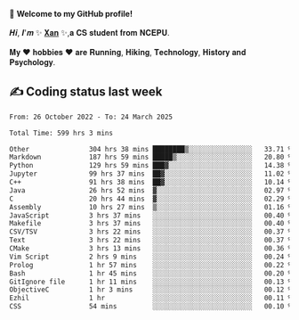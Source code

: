 🎉 **Welcome to my GitHub profile!**</br></br>
𝑯𝒊, 𝑰'𝒎 ✨ [𝐗𝐚𝐧](https://xancoding.cn/) ✨,𝐚 𝐂𝐒 𝐬𝐭𝐮𝐝𝐞𝐧𝐭 𝐟𝐫𝐨𝐦 𝐍𝐂𝐄𝐏𝐔.</br></br>
𝐌𝐲 ❤ 𝐡𝐨𝐛𝐛𝐢𝐞𝐬 ❤ 𝐚𝐫𝐞 𝐑𝐮𝐧𝐧𝐢𝐧𝐠, 𝐇𝐢𝐤𝐢𝐧𝐠, 𝐓𝐞𝐜𝐡𝐧𝐨𝐥𝐨𝐠𝐲, 𝐇𝐢𝐬𝐭𝐨𝐫𝐲 𝐚𝐧𝐝 𝐏𝐬𝐲𝐜𝐡𝐨𝐥𝐨𝐠𝐲.

## ✍️ Coding status last week
<!--START_SECTION:waka-->

```txt
From: 26 October 2022 - To: 24 March 2025

Total Time: 599 hrs 3 mins

Other               304 hrs 38 mins ████████▒░░░░░░░░░░░░░░░░   33.71 %
Markdown            187 hrs 59 mins █████▒░░░░░░░░░░░░░░░░░░░   20.80 %
Python              129 hrs 59 mins ███▓░░░░░░░░░░░░░░░░░░░░░   14.38 %
Jupyter             99 hrs 37 mins  ██▓░░░░░░░░░░░░░░░░░░░░░░   11.02 %
C++                 91 hrs 38 mins  ██▓░░░░░░░░░░░░░░░░░░░░░░   10.14 %
Java                26 hrs 52 mins  ▓░░░░░░░░░░░░░░░░░░░░░░░░   02.97 %
C                   20 hrs 44 mins  ▓░░░░░░░░░░░░░░░░░░░░░░░░   02.29 %
Assembly            10 hrs 27 mins  ▒░░░░░░░░░░░░░░░░░░░░░░░░   01.16 %
JavaScript          3 hrs 37 mins   ░░░░░░░░░░░░░░░░░░░░░░░░░   00.40 %
Makefile            3 hrs 37 mins   ░░░░░░░░░░░░░░░░░░░░░░░░░   00.40 %
CSV/TSV             3 hrs 22 mins   ░░░░░░░░░░░░░░░░░░░░░░░░░   00.37 %
Text                3 hrs 22 mins   ░░░░░░░░░░░░░░░░░░░░░░░░░   00.37 %
CMake               3 hrs 13 mins   ░░░░░░░░░░░░░░░░░░░░░░░░░   00.36 %
Vim Script          2 hrs 9 mins    ░░░░░░░░░░░░░░░░░░░░░░░░░   00.24 %
Prolog              1 hr 57 mins    ░░░░░░░░░░░░░░░░░░░░░░░░░   00.22 %
Bash                1 hr 45 mins    ░░░░░░░░░░░░░░░░░░░░░░░░░   00.20 %
GitIgnore file      1 hr 11 mins    ░░░░░░░░░░░░░░░░░░░░░░░░░   00.13 %
ObjectiveC          1 hr 3 mins     ░░░░░░░░░░░░░░░░░░░░░░░░░   00.12 %
Ezhil               1 hr            ░░░░░░░░░░░░░░░░░░░░░░░░░   00.11 %
CSS                 54 mins         ░░░░░░░░░░░░░░░░░░░░░░░░░   00.10 %
```

<!--END_SECTION:waka-->


<!-- ## 📈 My GitHub Stats
<p align="center">
    <img height="137px" src="https://github-readme-stats.vercel.app/api?username=Xancoding&hide_title=true&hide_border=true&show_icons=trueline_height=21&text_color=000&icon_color=000&bg_color=0,ea6161,ffc64d,fffc4d,52fa5a&theme=graywhite" /> 
    <img src="https://github-readme-stats.vercel.app/api/top-langs/?username=Xancoding&hide_title=true&hide_border=true&layout=compact&langs_count=6&text_color=000&icon_color=fff&bg_color=0,52fa5a,4dfcff,c64dff&theme=graywhite" /> 
</p> -->

<!-- ## 🔥 My GitHub activities of last 31 days.
<div align="center"> <img src="https://activity-graph.herokuapp.com/graph?username=XanCoding&theme=xcode" /> </div> -->

<!-- <p align="center"> 
  Visitor count<br/>
  <img src="https://profile-counter.glitch.me/xancoding/count.svg" />
</p> -->
